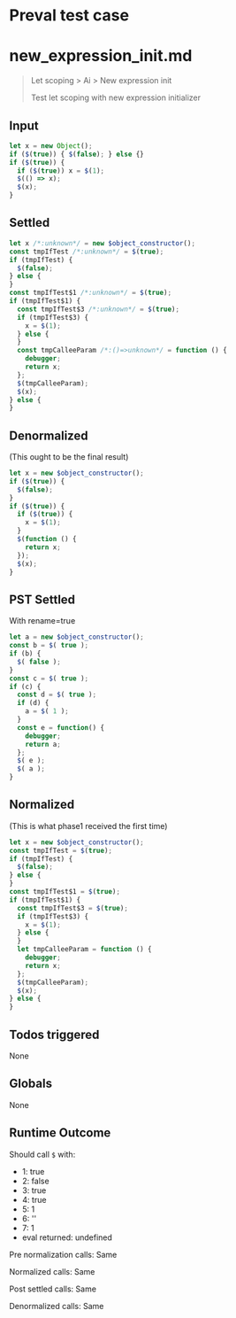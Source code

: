 # Preval test case

# new_expression_init.md

> Let scoping > Ai > New expression init
>
> Test let scoping with new expression initializer

## Input

`````js filename=intro
let x = new Object();
if ($(true)) { $(false); } else {}
if ($(true)) {
  if ($(true)) x = $(1);
  $(() => x);
  $(x);
}
`````


## Settled


`````js filename=intro
let x /*:unknown*/ = new $object_constructor();
const tmpIfTest /*:unknown*/ = $(true);
if (tmpIfTest) {
  $(false);
} else {
}
const tmpIfTest$1 /*:unknown*/ = $(true);
if (tmpIfTest$1) {
  const tmpIfTest$3 /*:unknown*/ = $(true);
  if (tmpIfTest$3) {
    x = $(1);
  } else {
  }
  const tmpCalleeParam /*:()=>unknown*/ = function () {
    debugger;
    return x;
  };
  $(tmpCalleeParam);
  $(x);
} else {
}
`````


## Denormalized
(This ought to be the final result)

`````js filename=intro
let x = new $object_constructor();
if ($(true)) {
  $(false);
}
if ($(true)) {
  if ($(true)) {
    x = $(1);
  }
  $(function () {
    return x;
  });
  $(x);
}
`````


## PST Settled
With rename=true

`````js filename=intro
let a = new $object_constructor();
const b = $( true );
if (b) {
  $( false );
}
const c = $( true );
if (c) {
  const d = $( true );
  if (d) {
    a = $( 1 );
  }
  const e = function() {
    debugger;
    return a;
  };
  $( e );
  $( a );
}
`````


## Normalized
(This is what phase1 received the first time)

`````js filename=intro
let x = new $object_constructor();
const tmpIfTest = $(true);
if (tmpIfTest) {
  $(false);
} else {
}
const tmpIfTest$1 = $(true);
if (tmpIfTest$1) {
  const tmpIfTest$3 = $(true);
  if (tmpIfTest$3) {
    x = $(1);
  } else {
  }
  let tmpCalleeParam = function () {
    debugger;
    return x;
  };
  $(tmpCalleeParam);
  $(x);
} else {
}
`````


## Todos triggered


None


## Globals


None


## Runtime Outcome


Should call `$` with:
 - 1: true
 - 2: false
 - 3: true
 - 4: true
 - 5: 1
 - 6: '<function>'
 - 7: 1
 - eval returned: undefined

Pre normalization calls: Same

Normalized calls: Same

Post settled calls: Same

Denormalized calls: Same
